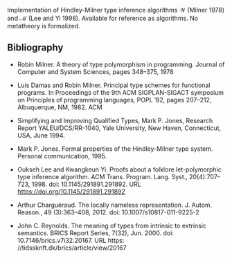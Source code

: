 Implementation of Hindley-Milner type inference algorithms 𝒲 (Milner 1978) and ℳ (Lee
and Yi 1998). Available for reference as algorithms. No metatheory is formalized.

## Bibliography

- Robin Milner. A theory of type polymorphism in programming. Journal of
  Computer and System Sciences, pages 348–375, 1978

- Luis Damas and Robin Milner. Principal type schemes for functional programs.
  In Proceedings of the 9th ACM SIGPLAN-SIGACT symposium on Principles of
  programming languages, POPL ’82, pages 207–212, Albuquerque, NM, 1982. ACM

- Simplifying and Improving Qualified Types, Mark P. Jones, Research Report
  YALEU/DCS/RR-1040, Yale University, New Haven, Connecticut, USA, June
  1994.

- Mark P. Jones. Formal properties of the Hindley-Milner type system. Personal
  communication, 1995.

- Oukseh Lee and Kwangkeun Yi. Proofs about a folklore let-polymorphic type
  inference algorithm. ACM Trans. Program. Lang. Syst., 20(4):707–723, 1998.
  doi: 10.1145/291891.291892. URL https://doi.org/10.1145/291891.291892

- Arthur Charguéraud. The locally nameless representation. J. Autom. Reason., 49
  (3):363–408, 2012. doi: 10.1007/s10817-011-9225-2

- John C. Reynolds. The meaning of types from intrinsic to extrinsic semantics.
  BRICS Report Series, 7(32), Jun. 2000. doi: 10.7146/brics.v7i32.20167. URL
  https: //tidsskrift.dk/brics/article/view/20167
